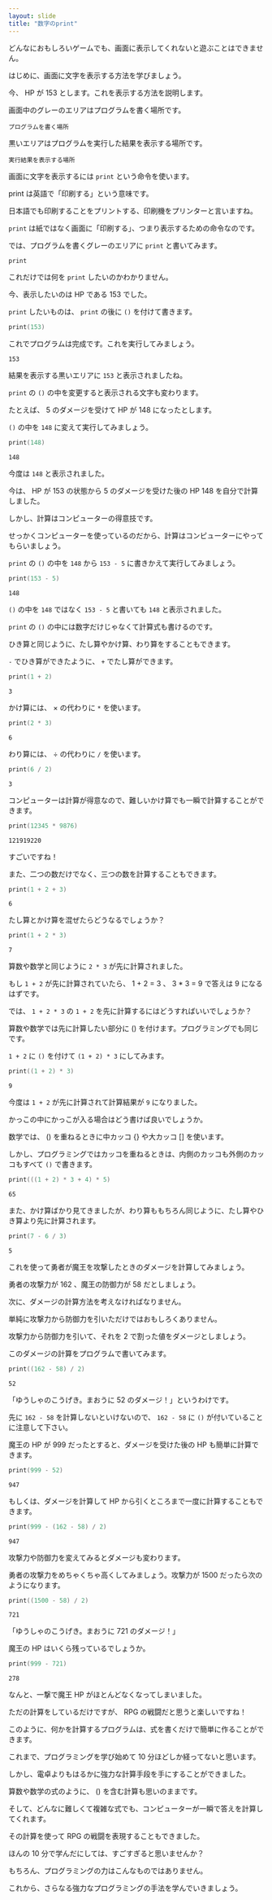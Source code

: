 ```yaml
---
layout: slide
title: "数字のprint"
---
```


どんなにおもしろいゲームでも、画面に表示してくれないと遊ぶことはできません。

はじめに、画面に文字を表示する方法を学びましょう。

今、 HP が 153 とします。これを表示する方法を説明します。

画面中のグレーのエリアはプログラムを書く場所です。

<pre class="sq-guide"><code><span>プログラムを書く場所</span></code></pre>

黒いエリアはプログラムを実行した結果を表示する場所です。

<pre class="sq-guide"><code>実行結果を表示する場所</code></pre>

画面に文字を表示するには `print` という命令を使います。

print は英語で「印刷する」という意味です。

日本語でも印刷することをプリントする、印刷機をプリンターと言いますね。

`print` は紙ではなく画面に「印刷する」、つまり表示するための命令なのです。

では、プログラムを書くグレーのエリアに `print` と書いてみます。

```swift
print
```

これだけでは何を `print` したいのかわかりません。

今、表示したいのは HP である 153 でした。

`print` したいものは、 `print` の後に `()` を付けて書きます。

```swift
print(153)
```

これでプログラムは完成です。これを実行してみましょう。

```
153
```

結果を表示する黒いエリアに <code class="sq-output">153</code> と表示されましたね。

`print` の `()` の中を変更すると表示される文字も変わります。

たとえば、 5 のダメージを受けて HP が 148 になったとします。

`()` の中を `148` に変えて実行してみましょう。

```swift
print(148)
```

```
148
```

今度は <code class="sq-output">148</code> と表示されました。

今は、 HP が 153 の状態から 5 のダメージを受けた後の HP 148 を自分で計算しました。

しかし、計算はコンピューターの得意技です。

せっかくコンピューターを使っているのだから、計算はコンピューターにやってもらいましょう。

`print` の `()` の中を `148` から `153 - 5` に書きかえて実行してみましょう。

```swift
print(153 - 5)
```

```
148
```

`()` の中を `148` ではなく `153 - 5` と書いても <code class="sq-output">148</code> と表示されました。

`print` の `()` の中には数字だけじゃなくて計算式も書けるのです。

ひき算と同じように、たし算やかけ算、わり算をすることもできます。

`-` でひき算ができたように、 `+` でたし算ができます。

```swift
print(1 + 2)
```

```
3
```

かけ算には、 × の代わりに `*` を使います。

```swift
print(2 * 3)
```

```
6
```

わり算には、 ÷ の代わりに `/` を使います。

```swift
print(6 / 2)
```

```
3
```

コンピューターは計算が得意なので、難しいかけ算でも一瞬で計算することができます。

```swift
print(12345 * 9876)
```

```
121919220
```

すごいですね！

また、二つの数だけでなく、三つの数を計算することもできます。

```swift
print(1 + 2 + 3)
```

```
6
```

たし算とかけ算を混ぜたらどうなるでしょうか？

```swift
print(1 + 2 * 3)
```

```
7
```

算数や数学と同じように `2 * 3` が先に計算されました。

もし `1 + 2` が先に計算されていたら、 1 + 2 = 3 、 3 * 3 = 9 で答えは 9 になるはずです。

では、 `1 + 2 * 3` の `1 + 2` を先に計算するにはどうすればいいでしょうか？

算数や数学では先に計算したい部分に () を付けます。プログラミングでも同じです。

`1 + 2` に `()` を付けて `(1 + 2) * 3` にしてみます。

```swift
print((1 + 2) * 3)
```

```
9
```

今度は `1 + 2` が先に計算されて計算結果が  <code class="sq-output">9</code>  になりました。

かっこの中にかっこが入る場合はどう書けば良いでしょうか。

数学では、 () を重ねるときに中カッコ {} や大カッコ [] を使います。

しかし、プログラミングではカッコを重ねるときは、内側のカッコも外側のカッコもすべて `()` で書きます。

```swift
print(((1 + 2) * 3 + 4) * 5)
```

```
65
```

また、かけ算ばかり見てきましたが、わり算ももちろん同じように、たし算やひき算より先に計算されます。

```swift
print(7 - 6 / 3)
```

```
5
```

これを使って勇者が魔王を攻撃したときのダメージを計算してみましょう。

勇者の攻撃力が 162 、魔王の防御力が 58 だとしましょう。

次に、ダメージの計算方法を考えなければなりません。

単純に攻撃力から防御力を引いただけではおもしろくありません。

攻撃力から防御力を引いて、それを 2 で割った値をダメージとしましょう。

このダメージの計算をプログラムで書いてみます。

```swift
print((162 - 58) / 2)
```

```
52
```

「ゆうしゃのこうげき。まおうに 52 のダメージ！」というわけです。

先に `162 - 58` を計算しないといけないので、 `162 - 58` に `()` が付いていることに注意して下さい。

魔王の HP が 999 だったとすると、ダメージを受けた後の HP も簡単に計算できます。

```swift
print(999 - 52)
```

```
947
```

もしくは、ダメージを計算して HP から引くところまで一度に計算することもできます。

```swift
print(999 - (162 - 58) / 2)
```

```
947
```

攻撃力や防御力を変えてみるとダメージも変わります。

勇者の攻撃力をめちゃくちゃ高くしてみましょう。攻撃力が 1500 だったら次のようになります。

```swift
print((1500 - 58) / 2)
```

```
721
```

「ゆうしゃのこうげき。まおうに 721 のダメージ！」

魔王の HP はいくら残っているでしょうか。

```swift
print(999 - 721)
```

```
278
```

なんと、一撃で魔王 HP がほとんどなくなってしまいました。

ただの計算をしているだけですが、 RPG の戦闘だと思うと楽しいですね！

このように、何かを計算するプログラムは、式を書くだけで簡単に作ることができます。

これまで、プログラミングを学び始めて 10 分ほどしか経ってないと思います。

しかし、電卓よりもはるかに強力な計算手段を手にすることができました。

算数や数学の式のように、 () を含む計算も思いのままです。

そして、どんなに難しくて複雑な式でも、コンピューターが一瞬で答えを計算してくれます。

その計算を使って RPG の戦闘を表現することもできました。

ほんの 10 分で学んだにしては、すごすぎると思いませんか？

もちろん、プログラミングの力はこんなものではありません。

これから、さらなる強力なプログラミングの手法を学んでいきましょう。